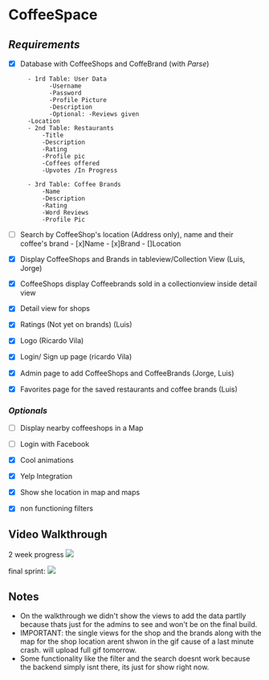 # CoffeeSpace

## *Requirements* 
- [X] Database with CoffeeShops and CoffeBrand (with *Parse*)

        - 1rd Table: User Data
              -Username
              -Password
              -Profile Picture
              -Description
              -Optional: -Reviews given
        -Location
        - 2nd Table: Restaurants
            -Title
            -Description
            -Rating
            -Profile pic
            -Coffees offered
            -Upvotes /In Progress
            
        - 3rd Table: Coffee Brands
            -Name
            -Description
            -Rating
            -Word Reviews
            -Profile Pic
- [ ] Search by CoffeeShop's location (Address only), name and their coffee's brand
        - [x]Name
        - [x]Brand
        - []Location
- [X] Display CoffeeShops and Brands in tableview/Collection View (Luis, Jorge)
- [x] CoffeeShops display Coffeebrands sold in a collectionview inside detail view
- [x] Detail view for shops 
- [x] Ratings (Not yet on brands) (Luis)
- [x] Logo (Ricardo Vila)
- [X] Login/ Sign up page (ricardo Vila)
- [x] Admin page to add CoffeeShops and CoffeeBrands (Jorge, Luis)
- [x] Favorites page for the saved restaurants and coffee brands  (Luis)

### *Optionals* 

- [ ] Display nearby coffeeshops in a Map 
- [ ] Login with Facebook 
- [x] Cool animations 
- [x] Yelp Integration
- [x] Show she location in map and maps
- [x] non functioning filters 


## Video Walkthrough 
2 week progress
<img src='http://i.imgur.com/bK3bqBb.gif'/>

final sprint:
<img src='http://i.imgur.com/VdQdjsq.gif'/>
## Notes
- On the walkthrough we didn't show the views to add the data partlly because thats just for the admins to see and won't be on the final build. 
- IMPORTANT: the single views for the shop and the brands along with the map for the shop location arent shwon in the gif cause of a   last minute crash. will upload full gif tomorrow.
- Some functionality like the filter and the search doesnt work because the backend simply isnt there, its just for show right now.
